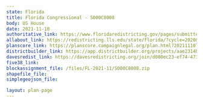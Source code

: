 ```yaml
---
state: Florida
title: Florida Congressional - S000C8008
body: US House
date: 2021-11-10
authoritative_link: https://www.floridaredistricting.gov/pages/submitted-plans
allabout_link: https://redistricting.lls.edu/state/florida/?cycle=2020&level=Congress&startdate=
planscore_link: https://planscore.campaignlegal.org/plan.html?20211110T215012.697178872Z
districtbuilder_link: https://app.districtbuilder.org/projects/aae2314b-b269-40ce-b9d2-b9e1591ed932
davesredist_link: https://davesredistricting.org/join/d080ec23-ef74-4734-85db-0d6adca3c460
five38_link:
blockassignment_file: /files/FL-2021-11/S000C8008.zip
shapefile_file:
simplegeojson_file:

layout: plan-page
---
```

